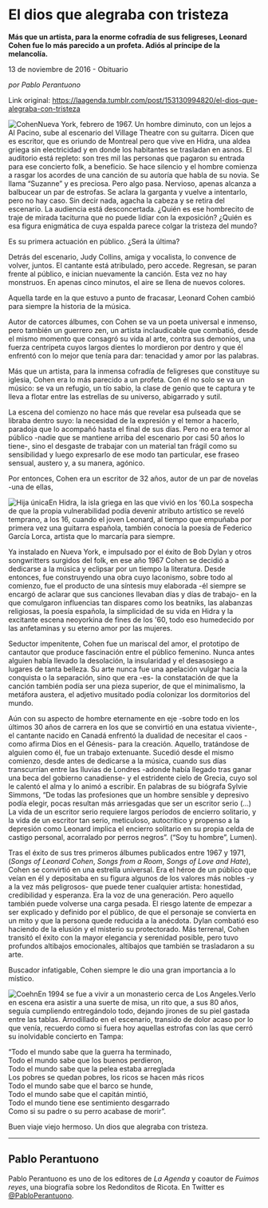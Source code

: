 # El dios que alegraba con tristeza

**Más que un artista, para la enorme cofradía de sus feligreses, Leonard Cohen fue lo más parecido a un profeta. Adiós al príncipe de la melancolía.**

13 de noviembre de 2016 - Obituario

_por Pablo Perantuono_

Link original: https://laagenda.tumblr.com/post/153130994820/el-dios-que-alegraba-con-tristeza

![Cohen](https://64.media.tumblr.com/4b5a07fbc3dc1841fca15ed6925931d7/tumblr_inline_pk397jjjsF1t6q87u_500.jpg)Nueva York, febrero
de 1967. Un hombre diminuto, con un lejos a Al Pacino, sube al
escenario del Village Theatre con su guitarra. Dicen que es escritor,
que es oriundo de Montreal pero que vive en Hidra, una aldea griega
sin electricidad y en donde los habitantes se trasladan en asnos. El
auditorio está repleto: son tres mil las personas que pagaron su
entrada para ese concierto folk, a beneficio. Se hace silencio y el
hombre comienza a rasgar los acordes de una canción de su autoría
que habla de su novia. Se llama “Suzanne” y es preciosa. Pero
algo pasa. Nervioso, apenas alcanza a balbucear un par de estrofas.
Se aclara la garganta y vuelve a intentarlo, pero no hay caso. Sin
decir nada, agacha la cabeza y se retira del escenario. La audiencia
está desconcertada. ¿Quién es ese hombrecito de traje de mirada
taciturna que no puede lidiar con la exposición? ¿Quién es esa
figura enigmática de cuya espalda parece colgar la tristeza del
mundo? 


Es su primera
actuación en público. ¿Será la última?

Detrás del
escenario, Judy Collins, amiga y vocalista, lo convence de volver,
juntos. El cantante está atribulado, pero accede. Regresan, se paran
frente al público, e inician nuevamente la canción. Esta vez no hay
monstruos. En apenas cinco minutos, el aire se llena de nuevos
colores. 


Aquella tarde en la
que estuvo a punto de fracasar, Leonard Cohen cambió para siempre la
historia de la música. 


Autor de catorces
álbumes, con Cohen se va un poeta universal e inmenso, pero también
un guerrero zen, un artista inclaudicable que combatió, desde el
mismo momento que consagró su vida al arte, contra sus demonios, una
fuerza centrípeta cuyos largos dientes lo mordieron por dentro y que
él enfrentó con lo mejor que tenía para dar: tenacidad y amor por
las palabras. 


Más que un artista,
para la inmensa cofradía de feligreses que constituye su iglesia,
Cohen era lo más parecido a un profeta. Con él no solo se va un
músico: se va un refugio, un tío sabio, la clase de genio que te
captura y te lleva a flotar entre las estrellas de su universo,
abigarrado y sutil. 


La escena del
comienzo no hace más que revelar esa pulseada que se libraba dentro
suyo: la necesidad de la expresión y el temor a hacerlo, paradoja
que lo acompañó hasta el final de sus días. Pero no era temor al
público -nadie que se mantiene arriba del escenario por casi 50 años
lo tiene-, sino el desgaste de trabajar con un material tan frágil
como su sensibilidad y luego expresarlo de ese modo tan particular,
ese fraseo sensual, austero y, a su manera, agónico.

Por entonces, Cohen
era un escritor de 32 años, autor de un par de novelas -una de
ellas, 

![Hija única](https://64.media.tumblr.com/0658efb38f111134fec893af78daa80d/tumblr_inline_pk397kuuF01t6q87u_400.jpg)En Hidra, la isla griega en las que vivió en los ‘60.La sospecha de que
la propia vulnerabilidad podía devenir atributo artístico se reveló
temprano, a los 16, cuando el joven Leonard, al tiempo que empuñaba
por primera vez una guitarra española, también conocía la poesía
de Federico García Lorca, artista que lo marcaría para siempre. 


Ya instalado en
Nueva York, e impulsado por el éxito de Bob Dylan y otros
songwritters surgidos del folk, en ese año 1967 Cohen se decidió a
dedicarse a la música y eclipsar por un tiempo la literatura. Desde
entonces, fue construyendo una obra cuyo laconismo, sobre todo al
comienzo, fue el producto de una síntesis muy elaborada -él siempre
se encargó de aclarar que sus canciones llevaban días y días de
trabajo- en la que comulgaron influencias tan dispares como los
beatniks, las alabanzas religiosas, la poesía española, la
simplicidad de su vida en Hidra y la excitante escena neoyorkina de
fines de los '60, todo eso humedecido por las anfetaminas y su eterno
amor por las mujeres. 


Seductor
impenitente, Cohen fue un mariscal del amor, el prototipo de
cantautor que produce fascinación entre el público femenino. Nunca
antes alguien había llevado la desolación, la insularidad y el
desasosiego a lugares de tanta belleza.  Su arte nunca fue una
apelación vulgar hacia la conquista o la separación, sino que era
-es- la constatación de que la canción también podía ser una
pieza superior, de que el minimalismo, la metáfora austera, el
adjetivo musitado podía colonizar los dormitorios del mundo. 


Aún con su aspecto
de hombre eternamente en eje -sobre todo en los últimos 30 años de
carrera en los que se convirtió en una estatua viviente-, el
cantante nacido en Canadá enfrentó la dualidad de necesitar el caos
-como afirma Dios en el Génesis- para la creación. Aquello,
tratándose de alguien como él, fue un trabajo extenuante. Sucedió
desde el mismo comienzo, desde antes de dedicarse a la música,
cuando sus días transcurrían entre las lluvias de Londres -adonde
había llegado tras ganar una beca del gobierno canadiense- y el
estridente cielo de Grecia, cuyo sol le calentó el alma y lo animó
a escribir. En palabras de su biógrafa Sylvie Simmons, “De todas
las profesiones que un hombre sensible y depresivo podía elegir,
pocas resultan más arriesgadas que ser un escritor serio (…) La
vida de un escritor serio requiere largos períodos de encierro
solitario, y la vida de un escritor tan serio, meticuloso,
autocrítico y propenso a la depresión como Leonard implica el
encierro solitario en su propia celda de castigo personal,
acorralado por perros negros”. (“Soy tu hombre”, Lumen). 


Tras el éxito de
sus tres primeros álbumes publicados entre 1967 y 1971, (*Songs of
Leonard Cohen*, *Songs from a Room*, *Songs of Love and
Hate*), Cohen se convirtió en una estrella universal. Era el
héroe de un público que veían en él y depositaba en su figura
algunos de los valores más nobles -y a la vez más peligrosos- que
puede tener cualquier artista: honestidad, credibilidad y esperanza.
Era la voz de una generación. Pero aquello también puede volverse
una carga pesada. El riesgo latente de empezar a ser explicado y definido por
el público, de que el personaje se convierta en un mito y que la
persona quede reducida a la anécdota. Dylan combatió eso haciendo
de la elusión y el misterio su protectorado. Más terrenal, Cohen
transitó el éxito con la mayor elegancia y serenidad posible, pero
tuvo profundos altibajos emocionales, altibajos que también se
trasladaron a su arte. 


Buscador
infatigable, Cohen siempre le dio una gran importancia a lo místico.


![Coehn](https://64.media.tumblr.com/56d44146190201594decb5d4ecdec5de/tumblr_inline_pk397lML0Y1t6q87u_400.jpg)En 1994 se fue a vivir a un monasterio cerca de Los Angeles.Verlo en escena era
asistir a una suerte de misa, un rito que, a sus 80 años, seguía
cumpliendo entregándolo todo, dejando jirones de su piel gastada entre las tablas. Arrodillado en el escenario, transido de dolor
acaso por lo que venía, recuerdo como si fuera hoy aquellas estrofas
con las que cerró su inolvidable concierto en Tampa:

“Todo el mundo
sabe que la guerra ha terminado,   
Todo el mundo sabe que los
buenos perdieron,   
Todo el mundo sabe que la pelea estaba
arreglada   
Los pobres se quedan pobres, los ricos se hacen más
ricos   
Todo el mundo sabe que el barco se hunde,  
Todo el mundo
sabe que el capitán mintió,   
Todo el mundo tiene ese sentimiento
desgarrado   
Como si su padre o su perro acabase de morir”. 


Buen viaje viejo hermoso. Un dios que alegraba con tristeza.


  




---

 Pablo Perantuono
-----------------

 Pablo Perantuono es uno de los editores de *La Agenda* y coautor de *Fuimos reyes*, una biografía sobre los Redonditos de Ricota. En Twitter es [@PabloPerantuono](https://twitter.com/PabloPerantuono). 

